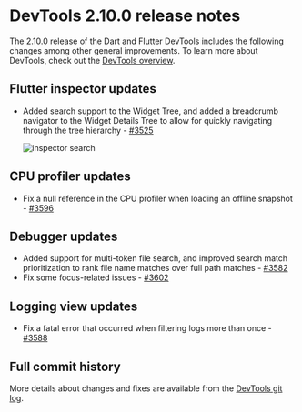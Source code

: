 # DevTools 2.10.0 release notes

The 2.10.0 release of the Dart and Flutter DevTools
includes the following changes among other general improvements.
To learn more about DevTools, check out the
[DevTools overview](https://docs.flutter.dev/tools/devtools/overview).

## Flutter inspector updates

* Added search support to the Widget Tree, and 
  added a breadcrumb navigator to the Widget Details Tree to
  allow for quickly navigating through the tree hierarchy -
  [#3525](https://github.com/flutter/devtools/pull/3525)

  ![inspector search]({{site.url}}/tools/devtools/release-notes/images-2.10.0/image1.png "inspector_search")

## CPU profiler updates

* Fix a null reference in the CPU profiler
  when loading an offline snapshot -
  [#3596](https://github.com/flutter/devtools/pull/3596)

## Debugger updates

* Added support for multi-token file search, and 
  improved search match prioritization to
  rank file name matches over full path matches - 
  [#3582](https://github.com/flutter/devtools/pull/3582)
* Fix some focus-related issues -
  [#3602](https://github.com/flutter/devtools/pull/3602)

## Logging view updates

* Fix a fatal error that occurred when
  filtering logs more than once -
  [#3588](https://github.com/flutter/devtools/pull/3588)

## Full commit history

More details about changes and fixes are available from the
[DevTools git log](https://github.com/flutter/devtools/commits/master).
